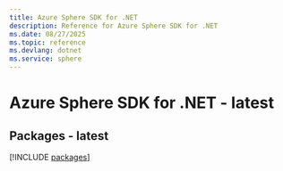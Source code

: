 ```yaml
---
title: Azure Sphere SDK for .NET
description: Reference for Azure Sphere SDK for .NET
ms.date: 08/27/2025
ms.topic: reference
ms.devlang: dotnet
ms.service: sphere
---
```

# Azure Sphere SDK for .NET - latest
## Packages - latest
[!INCLUDE [packages](sphere-index.md)]